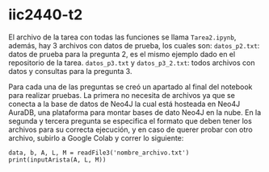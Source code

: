 # iic2440-t2

El archivo de la tarea con todas las funciones se llama ```Tarea2.ipynb```, además, hay 3 archivos con datos de prueba, los cuales son: ```datos_p2.txt```: datos de prueba para la pregunta 2, es el mismo ejemplo dado en el repositorio de la tarea. ```datos_p3.txt``` y ```datos_p3_2.txt```: todos archivos con datos y consultas para la pregunta 3. 

Para cada una de las preguntas se creó un apartado al final del notebook para realizar pruebas. La primera no necesita de archivos ya que se conecta a la base de datos de Neo4J la cual está hosteada en Neo4J AuraDB, una plataforma para montar bases de dato Neo4J en la nube. En la segunda y tercera pregunta se especifica el formato que deben tener los archivos para su correcta ejecución, y en caso de querer probar con otro archivo, subirlo a Google Colab y correr lo siguiente:
```
data, b, A, L, M = readFile3('nombre_archivo.txt')
print(inputArista(A, L, M))
```
